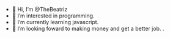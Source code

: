- 👋 Hi, I’m @TheBeatriz
- 👀 I’m interested in programming. 
- 🌱 I’m currently learning javascript.
- 💞️ I’m looking foward to making money and get a better job.
.

<!---
TheBeatriz/TheBeatriz is a ✨ special ✨ repository because its `README.md` (this file) appears on your GitHub profile.
You can click the Preview link to take a look at your changes.
--->

